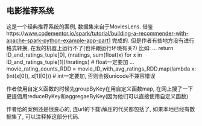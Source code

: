 ## 电影推荐系统
这是一个经典推荐系统的案例, 数据集来自于MoviesLens. 借鉴https://www.codementor.io/spark/tutorial/building-a-recommender-with-apache-spark-python-example-app-part1 完成的. 但是作者有些地方没有进行格式转换, 在我的机器上运行不了(也许跟运行环境有关?)
比如:
...
    return ID_and_ratings_tuple[0], (nratings, sum(float(x) for x in ID_and_ratings_tuple[1])/nratings) # float一定要加
...
movie_rating_counts_RDD = movie_ID_with_avg_ratings_RDD.map(lambda x: (int(x[0]), x[1][0])) # int一定要加, 否则会报unicode不兼容错误

作者使用自定义函数的时候先groupByKey在用自定义函数map, 在网上搜了一下更提倡用reduceByKey和aggregaeByKey(因为他们可以直接使用自定义函数)

作者给的案例还是很良心的, 连url的下载\解压的代买都包括了, 如果本地已经有数据集了, 可以注释掉这部分代码.




